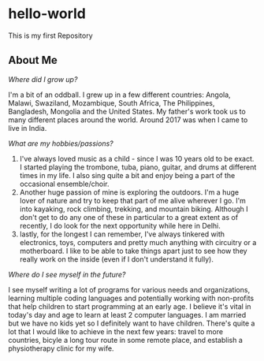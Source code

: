 # hello-world
This is my first Repository

## About Me
*Where did I grow up?*

I'm a bit of an oddball. I grew up in a few different countries: Angola, Malawi, Swaziland, Mozambique, South Africa, The Philippines, Bangladesh, Mongolia and the United States. My father's work took us to many different places around the world. Around 2017 was when I came to live in India. 

*What are my hobbies/passions?*

1. I've always loved music as a child - since I was 10 years old to be exact. I started playing the trombone, tuba, piano, guitar, and drums at different times in my life. I also sing quite a bit and enjoy being a part of the occasional ensemble/choir.
2. Another huge passion of mine is exploring the outdoors. I'm a huge lover of nature and try to keep that part of me alive wherever I go. I'm into kayaking, rock climbing, trekking, and mountain biking. Although I don't get to do any one of these in particular to a great extent as of recently, I do look for the next opportunity while here in Delhi.
3. lastly, for the longest I can remember, I've always tinkered with electronics, toys, computers and pretty much anything with circuitry or a motherboard. I like to be able to take things apart just to see how they really work on the inside (even if I don't understand it fully).

*Where do I see myself in the future?*

I see myself writing a lot of programs for various needs and organizations, learning multiple coding languages and potentially working with non-profits that help children to start programming at an early age. I believe it's vital in today's day and age to learn at least 2 computer languages. I am married but we have no kids yet so I definitely want to have children. There's quite a lot that I would like to achieve in the next few years: travel to more countries, bicyle a long tour route in some remote place, and establish a physiotherapy clinic for my wife. 
